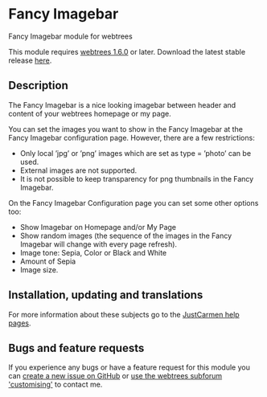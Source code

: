 Fancy Imagebar
==============

Fancy Imagebar module for webtrees

This module requires [webtrees 1.6.0](https://github.com/fisharebest/webtrees) or later. Download the latest stable release [here](https://github.com/JustCarmen/fancy_imagebar/releases/tag/1.6.2.1).

Description
-----------
The Fancy Imagebar is a nice looking imagebar between header and content of your webtrees homepage or my page.

You can set the images you want to show in the Fancy Imagebar at the Fancy Imagebar configuration page. However, there are a few restrictions:

*   Only local ’jpg’ or ’png’ images which are set as type = ’photo’ can be used.
*   External images are not supported.
*   It is not possible to keep transparency for png thumbnails in the Fancy Imagebar.

On the Fancy Imagebar Configuration page you can set some other options too:

*   Show Imagebar on Homepage and/or My Page
*   Show random images (the sequence of the images in the Fancy Imagebar will change with every page refresh).
*   Image tone: Sepia, Color or Black and White
*   Amount of Sepia
*   Image size.

Installation, updating and translations
---------------------------------------
For more information about these subjects go to the [JustCarmen help pages][1].

Bugs and feature requests
-------------------------
If you experience any bugs or have a feature request for this module you can [create a new issue on GitHub][2] or [use the webtrees subforum 'customising'][3] to contact me.

 [1]: http://www.justcarmen.nl/help-category/modules-help
 [2]: https://github.com/JustCarmen/fancy_imagebar/issues?state=open
 [3]: http://www.webtrees.net/index.php/en/forum/4-customising
